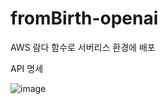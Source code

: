 # fromBirth-openai

AWS 람다 함수로 서버리스 환경에 배포

API 명세

![image](https://github.com/user-attachments/assets/c2d9fd55-029b-4e2a-a499-22a271f4ea49)
